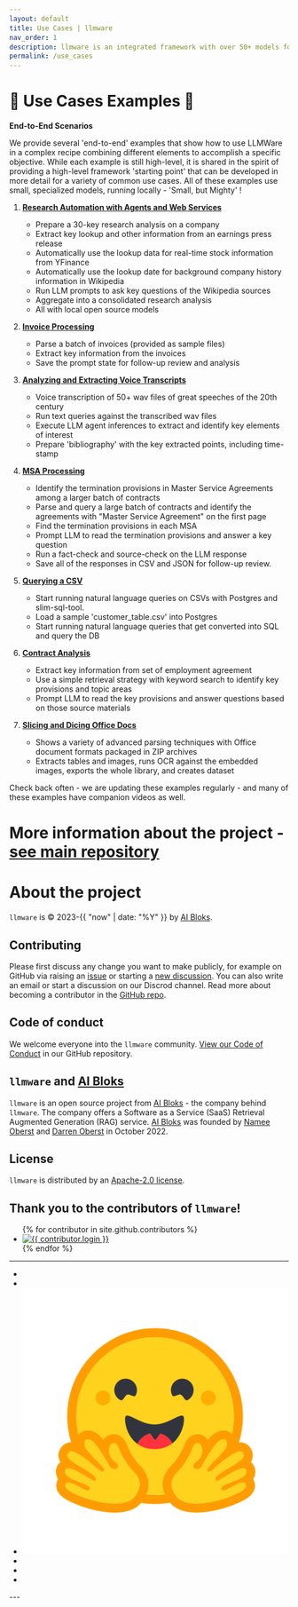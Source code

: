 ```yaml
---
layout: default
title: Use Cases | llmware
nav_order: 1
description: llmware is an integrated framework with over 50+ models for quickly developing LLM-based applications including Retrieval Augmented Generation (RAG) and Multi-Step Orchestration of Agent Workflows.
permalink: /use_cases
---
```

🚀 Use Cases Examples  🚀  
===============

**End-to-End Scenarios**    

We provide several 'end-to-end' examples that show how to use LLMWare in a complex recipe combining different elements to accomplish a specific objective.   While each example is still high-level, it is shared in the spirit of providing a high-level framework 'starting point' that can be developed in more detail for a variety of common use cases.  All of these examples use small, specialized models, running locally - 'Small, but Mighty' !  


1.  [**Research Automation with Agents and Web Services**](https://www.github.com/llmware-ai/llmware/tree/main/examples/Use_Cases/web_services_slim_fx.py)  

    - Prepare a 30-key research analysis on a company  
    - Extract key lookup and other information from an earnings press release  
    - Automatically use the lookup data for real-time stock information from YFinance 
    - Automatically use the lookup date for background company history information in Wikipedia  
    - Run LLM prompts to ask key questions of the Wikipedia sources 
    - Aggregate into a consolidated research analysis
    - All with local open source models  


2.  [**Invoice Processing**](https://www.github.com/llmware-ai/llmware/tree/main/examples/Use_Cases/invoice_processing.py)  

    - Parse a batch of invoices (provided as sample files)  
    - Extract key information from the invoices 
    - Save the prompt state for follow-up review and analysis 


3.  [**Analyzing and Extracting Voice Transcripts**](https://www.github.com/llmware-ai/llmware/tree/main/examples/Use_Cases/parsing_great_speeches.py)  

    - Voice transcription of 50+ wav files of great speeches of the 20th century  
    - Run text queries against the transcribed wav files 
    - Execute LLM agent inferences to extract and identify key elements of interest 
    - Prepare 'bibliography' with the key extracted points, including time-stamp 


4.  [**MSA Processing**](https://www.github.com/llmware-ai/llmware/tree/main/examples/Use_Cases/msa_processing.py)

    - Identify the termination provisions in Master Service Agreements among a larger batch of contracts  
    - Parse and query a large batch of contracts and identify the agreements with "Master Service Agreement" on the first page  
    - Find the termination provisions in each MSA  
    - Prompt LLM to read the termination provisions and answer a key question  
    - Run a fact-check and source-check on the LLM response
    - Save all of the responses in CSV and JSON for follow-up review.  


5.  [**Querying a CSV**](https://www.github.com/llmware-ai/llmware/tree/main/examples/Use_Cases/agent_with_custom_tables.py) 

    - Start running natural language queries on CSVs with Postgres and slim-sql-tool.  
    - Load a sample 'customer_table.csv' into Postgres
    - Start running natural language queries that get converted into SQL and query the DB  
    

6.  [**Contract Analysis**](https://www.github.com/llmware-ai/llmware/tree/main/examples/Use_Cases/contract_analysis_on_laptop_with_bling_models.py)  

    - Extract key information from set of employment agreement  
    - Use a simple retrieval strategy with keyword search to identify key provisions and topic areas  
    - Prompt LLM to read the key provisions and answer questions based on those source materials  

7.  [**Slicing and Dicing Office Docs**](https://www.github.com/llmware-ai/llmware/tree/main/examples/Use_Cases/slicing_and_dicing_office_docs.py)  

    - Shows a variety of advanced parsing techniques with Office document formats packaged in ZIP archives  
    - Extracts tables and images, runs OCR against the embedded images, exports the whole library, and creates dataset  
    
    
Check back often - we are updating these examples regularly - and many of these examples have companion videos as well.  



# More information about the project - [see main repository](https://www.github.com/llmware-ai/llmware.git)


# About the project

`llmware` is &copy; 2023-{{ "now" | date: "%Y" }} by [AI Bloks](https://www.aibloks.com/home).

## Contributing
Please first discuss any change you want to make publicly, for example on GitHub via raising an [issue](https://github.com/llmware-ai/llmware/issues) or starting a [new discussion](https://github.com/llmware-ai/llmware/discussions).
You can also write an email or start a discussion on our Discrod channel.
Read more about becoming a contributor in the [GitHub repo](https://github.com/llmware-ai/llmware/blob/main/CONTRIBUTING.md).

## Code of conduct
We welcome everyone into the ``llmware`` community.
[View our Code of Conduct](https://github.com/llmware-ai/llmware/blob/main/CODE_OF_CONDUCT.md) in our GitHub repository.

## ``llmware`` and [AI Bloks](https://www.aibloks.com/home)
``llmware`` is an open source project from [AI Bloks](https://www.aibloks.com/home) - the company behind ``llmware``.
The company offers a Software as a Service (SaaS) Retrieval Augmented Generation (RAG) service.
[AI Bloks](https://www.aibloks.com/home) was founded by [Namee Oberst](https://www.linkedin.com/in/nameeoberst/) and [Darren Oberst](https://www.linkedin.com/in/darren-oberst-34a4b54/) in October 2022.

## License

`llmware` is distributed by an [Apache-2.0 license](https://www.github.com/llmware-ai/llmware/blob/main/LICENSE).

## Thank you to the contributors of ``llmware``!
<ul class="list-style-none">
{% for contributor in site.github.contributors %}
  <li class="d-inline-block mr-1">
     <a href="{{ contributor.html_url }}">
        <img src="{{ contributor.avatar_url }}" width="32" height="32" alt="{{ contributor.login }}">
    </a>
  </li>
{% endfor %}
</ul>


---
<ul class="list-style-none">
    <li class="d-inline-block mr-1">
        <a href="https://discord.gg/MhZn5Nc39h"><span><i class="fa-brands fa-discord"></i></span></a>
    </li>
    <li class="d-inline-block mr-1">
        <a href="https://www.youtube.com/@llmware"><span><i class="fa-brands fa-youtube"></i></span></a>
    </li>
    <li class="d-inline-block mr-1">
        <a href="https://huggingface.co/llmware"><span><img src="assets/images/hf-logo.svg" alt="Hugging Face" class="hugging-face-logo"/></span></a>
    </li>
    <li class="d-inline-block mr-1">
        <a href="https://www.linkedin.com/company/aibloks/"><span><i class="fa-brands fa-linkedin"></i></span></a>
    </li>
    <li class="d-inline-block mr-1">
        <a href="https://twitter.com/AiBloks"><span><i class="fa-brands fa-square-x-twitter"></i></span></a>
    </li>
    <li class="d-inline-block mr-1">
        <a href="https://www.instagram.com/aibloks/"><span><i class="fa-brands fa-instagram"></i></span></a>
    </li>
</ul>
---
